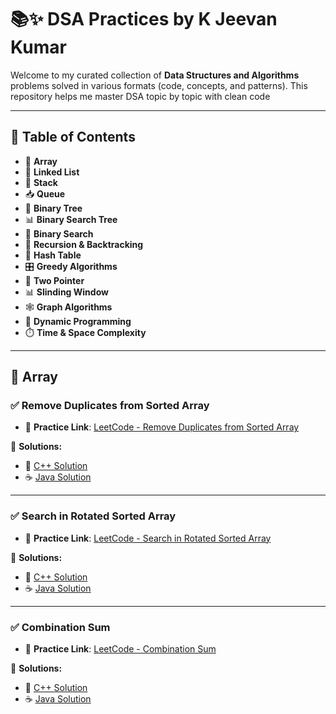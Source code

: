 # 📚✨ DSA Practices by K Jeevan Kumar

Welcome to my curated collection of **Data Structures and Algorithms** problems solved in various formats (code, concepts, and patterns). This repository helps me master DSA topic by topic with clean code

---

## 📌 Table of Contents

- 🔢 **Array**
- 🔗 **Linked List**
- 🧮 **Stack**
- 📥 **Queue**
- 🌲 **Binary Tree**
- 📊 **Binary Search Tree**
- 🎯 **Binary Search**
- 🧠 **Recursion & Backtracking**
- 🧩 **Hash Table**
- 🎛️ **Greedy Algorithms**
- 🔁 **Two Pointer**
- 📊 **Slinding Window**
- 🕸️ **Graph Algorithms**
- 🔄 **Dynamic Programming**
- ⏱️ **Time & Space Complexity**


---

## 🔢 Array

### ✅ Remove Duplicates from Sorted Array

- 🔗 **Practice Link**: [LeetCode - Remove Duplicates from Sorted Array](https://leetcode.com/problems/remove-duplicates-from-sorted-array/)

📂 **Solutions:**
- 🧾 [C++ Solution](https://github.com/jeevankumar812/DSA-Problems---Jeevan/blob/main/Leetcode/C%2B%2B/Array/removeDuplicates.cpp)
- ☕ [Java Solution](https://github.com/jeevankumar812/DSA-Problems---Jeevan/blob/main/Leetcode/Java/Array/removeDuplicates.java)

---

### ✅ Search in Rotated Sorted Array

- 🔗 **Practice Link**: [LeetCode - Search in Rotated Sorted Array](https://leetcode.com/problems/search-in-rotated-sorted-array/description/?envType=problem-list-v2&envId=array)

📂 **Solutions:**
- 🧾 [C++ Solution](https://github.com/jeevankumar812/DSA-Problems---Jeevan/blob/main/Leetcode/C%2B%2B/Array/search.cpp)
- ☕ [Java Solution](https://github.com/jeevankumar812/DSA-Problems---Jeevan/blob/main/Leetcode/Java/Array/search.java)
  
---
### ✅ Combination Sum
- 🔗 **Practice Link**: [LeetCode - Combination Sum](https://leetcode.com/problems/combination-sum/description/?envType=problem-list-v2&envId=array)

📂 **Solutions:**
- 🧾 [C++ Solution]()
- ☕ [Java Solution]()
  

